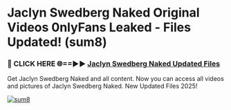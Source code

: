 # Jaclyn Swedberg Naked Original Videos 0nlyFans Leaked - Files Updated! (sum8)

<h3>🔴 CLICK HERE 🌐==►► <a href="https://tinyurl.com/yckcrads" rel="nofollow">Jaclyn Swedberg Naked Updated Files</a></h3>

Get Jaclyn Swedberg Naked and all content. Now you can access all videos and pictures of Jaclyn Swedberg Naked. New Updated Files 2025!

[![sum8](https://i.imgur.com/hpKpOFt.gif)](https://tinyurl.com/yckcrads)
